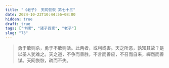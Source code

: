 ```yaml
---
title: "《老子》 天网恢恢 第七十三"
date: 2024-10-22T10:44:56+08:00
hidden: true
draft: true
tags: ["卡揣", "诸子百家", "老子"]
slug: "73"
---
```


> 勇于敢则杀，勇于不敢则活。此两者，或利或害。天之所恶，孰知其故？是以圣人犹难之。天之道，不争而善胜，不言而善应，不召而自来，繟然而善谋。天网恢恢，疏而不失。